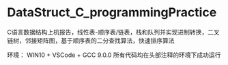 # DataStruct_C_programmingPractice
C语言数据结构上机报告，线性表-顺序表/链表，栈和队列并实现进制转换，二叉链树，邻接矩阵图，基于顺序表的二分查找算法，快速排序算法

环境：
 WIN10 + VSCode + GCC 9.0.0
所有代码均在头部注释的环境下成功运行
